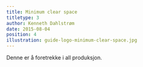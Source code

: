 ```yaml
---
title: Minimum clear space
titletype: 3
author: Kenneth Dahlstrøm
date: 2015-08-04
position: 4
illustration: guide-logo-minimum-clear-space.jpg
---
```


Denne er å foretrekke i all produksjon.
